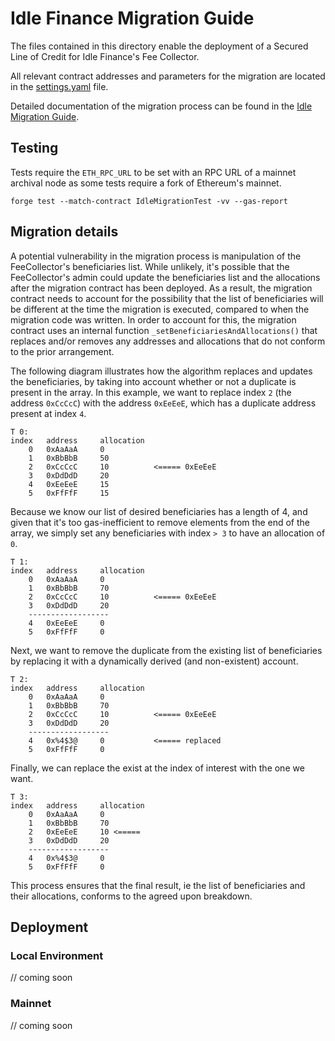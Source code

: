 # Idle Finance Migration Guide

The files contained in this directory enable the deployment of a Secured Line of Credit for Idle Finance's Fee Collector.

All relevant contract addresses and parameters for the migration are located in the [settings.yaml](./settings.yml) file.

Detailed documentation of the migration process can be found in the [Idle Migration Guide](./GUIDE.md).

## Testing

Tests require the `ETH_RPC_URL` to be set with an RPC URL of a mainnet archival node as some tests require a fork of Ethereum's mainnet.

```
forge test --match-contract IdleMigrationTest -vv --gas-report
```

## Migration details

A potential vulnerability in the migration process is manipulation of the FeeCollector's beneficiaries list.  While unlikely, it's possible that the FeeCollector's admin could update the beneficiaries list and the allocations after the migration contract has been deployed. As a result, the migration contract needs to account for the possibility that the list of beneficiaries will be different at the time the migration is executed, compared to when the migration code was written.  In order to account for this, the migration contract uses an internal function `_setBeneficiariesAndAllocations()` that replaces and/or removes any addresses and allocations that do not conform to the prior arrangement.

The following diagram illustrates how the algorithm replaces and updates the beneficiaries, by taking into account whether or not a duplicate is present in the array.  In this example, we want to replace index `2` (the address `0xCcCcC`) with the address `0xEeEeE`, which has a duplicate address present at index `4`.

```
T 0:
index   address     allocation
    0   0xAaAaA     0
    1   0xBbBbB     50
    2   0xCcCcC     10          <===== 0xEeEeE
    3   0xDdDdD     20
    4   0xEeEeE     15
    5   0xFfFfF     15
```

Because we know our list of desired beneficiaries has a length of 4, and given that it's too gas-inefficient to remove elements from the end of the array, we simply set any beneficiaries with index `> 3` to have an allocation of `0`.

```
T 1:
index   address     allocation
    0   0xAaAaA     0
    1   0xBbBbB     70
    2   0xCcCcC     10          <===== 0xEeEeE
    3   0xDdDdD     20
    ------------------
    4   0xEeEeE     0
    5   0xFfFfF     0
```

Next, we want to remove the duplicate from the existing list of beneficiaries by replacing it with a dynamically derived (and non-existent) account.

```
T 2:
index   address     allocation
    0   0xAaAaA     0
    1   0xBbBbB     70
    2   0xCcCcC     10          <===== 0xEeEeE
    3   0xDdDdD     20
    ------------------
    4   0x%4$3@     0           <===== replaced
    5   0xFfFfF     0
```

Finally, we can replace the exist at the index of interest with the one we want.

```
T 3:
index   address     allocation
    0   0xAaAaA     0
    1   0xBbBbB     70
    2   0xEeEeE     10 <===== 
    3   0xDdDdD     20
    ------------------
    4   0x%4$3@     0 
    5   0xFfFfF     0
```

This process ensures that the final result, ie the list of beneficiaries and their allocations, conforms to the agreed upon breakdown.

## Deployment

### Local Environment

// coming soon

### Mainnet

// coming soon